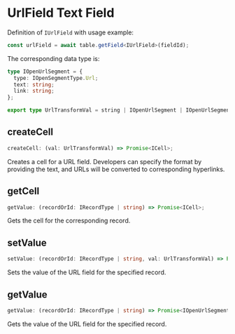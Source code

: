 # UrlField Text Field
Definition of `IUrlField` with usage example:
```typescript
const urlField = await table.getField<IUrlField>(fieldId);
```
The corresponding data type is:
```typescript
type IOpenUrlSegment = {
  type: IOpenSegmentType.Url;
  text: string;
  link: string;
};

export type UrlTransformVal = string | IOpenUrlSegment | IOpenUrlSegment[];
```

## createCell
```typescript
createCell: (val: UrlTransformVal) => Promise<ICell>;
```
Creates a cell for a URL field. Developers can specify the format by providing the text, and URLs will be converted to corresponding hyperlinks.

## getCell
```typescript
getValue: (recordOrId: IRecordType | string) => Promise<ICell>;
```
Gets the cell for the corresponding record.

## setValue
```typescript
setValue: (recordOrId: IRecordType | string, val: UrlTransformVal) => Promise<boolean>;
```
Sets the value of the URL field for the specified record.

## getValue
```typescript
getValue: (recordOrId: IRecordType | string) => Promise<IOpenUrlSegment[]>;
```
Gets the value of the URL field for the specified record.